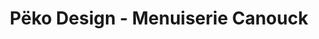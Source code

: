 ---
title: "Pëko Design - Menuiserie Canouck"
url: /drummondville/peko-design-menuiserie-canouck/
shop: Möbel
---